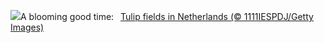 ![](https://www.bing.com/th?id=OHR.TulipsWindmill_EN-US8114977846_UHD.jpg&w=1000)A blooming good time:&nbsp;&ensp;[Tulip fields in Netherlands (© 1111IESPDJ/Getty Images)](https://www.bing.com/th?id=OHR.TulipsWindmill_EN-US8114977846_UHD.jpg)
<br><br/>
